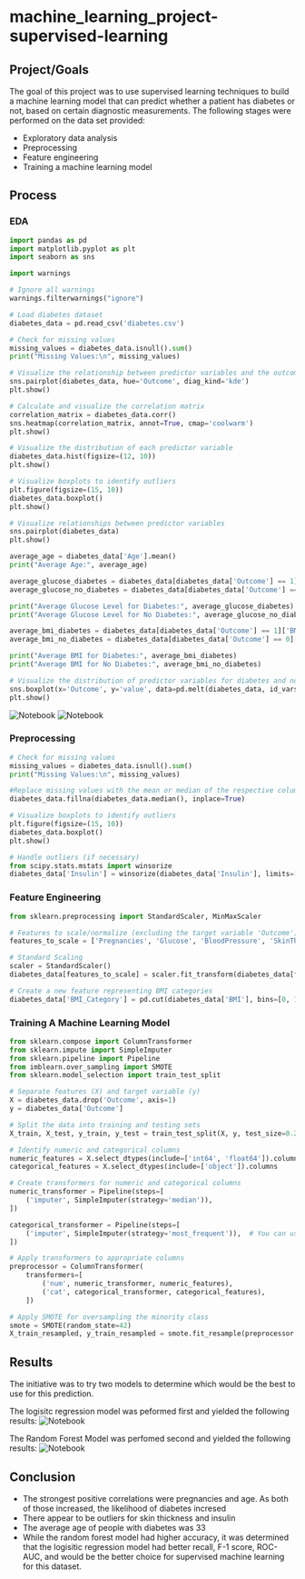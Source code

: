 # machine_learning_project-supervised-learning

## Project/Goals
The goal of this project was to use supervised learning techniques to build a machine learning model that can predict whether a patient has diabetes or not, based on certain diagnostic measurements. The following stages were performed on the data set provided:
- Exploratory data analysis
- Preprocessing
- Feature engineering
- Training a machine learning model


## Process
### EDA

``` python
import pandas as pd
import matplotlib.pyplot as plt
import seaborn as sns

import warnings

# Ignore all warnings
warnings.filterwarnings("ignore")

# Load diabetes dataset
diabetes_data = pd.read_csv('diabetes.csv')

# Check for missing values
missing_values = diabetes_data.isnull().sum()
print("Missing Values:\n", missing_values)

# Visualize the relationship between predictor variables and the outcome variable
sns.pairplot(diabetes_data, hue='Outcome', diag_kind='kde')
plt.show()

# Calculate and visualize the correlation matrix
correlation_matrix = diabetes_data.corr()
sns.heatmap(correlation_matrix, annot=True, cmap='coolwarm')
plt.show()

# Visualize the distribution of each predictor variable
diabetes_data.hist(figsize=(12, 10))
plt.show()

# Visualize boxplots to identify outliers
plt.figure(figsize=(15, 10))
diabetes_data.boxplot()
plt.show()

# Visualize relationships between predictor variables
sns.pairplot(diabetes_data)
plt.show()

average_age = diabetes_data['Age'].mean()
print("Average Age:", average_age)

average_glucose_diabetes = diabetes_data[diabetes_data['Outcome'] == 1]['Glucose'].mean()
average_glucose_no_diabetes = diabetes_data[diabetes_data['Outcome'] == 0]['Glucose'].mean()

print("Average Glucose Level for Diabetes:", average_glucose_diabetes)
print("Average Glucose Level for No Diabetes:", average_glucose_no_diabetes)

average_bmi_diabetes = diabetes_data[diabetes_data['Outcome'] == 1]['BMI'].mean()
average_bmi_no_diabetes = diabetes_data[diabetes_data['Outcome'] == 0]['BMI'].mean()

print("Average BMI for Diabetes:", average_bmi_diabetes)
print("Average BMI for No Diabetes:", average_bmi_no_diabetes)

# Visualize the distribution of predictor variables for diabetes and no diabetes
sns.boxplot(x='Outcome', y='value', data=pd.melt(diabetes_data, id_vars=['Outcome']))
plt.show()
```
<img src="images/Correlation Matrix.png" alt="Notebook">

<img src="images/Boxplot for Outliers.png" alt="Notebook">

### Preprocessing

``` python
# Check for missing values
missing_values = diabetes_data.isnull().sum()
print("Missing Values:\n", missing_values)

#Replace missing values with the mean or median of the respective columns:
diabetes_data.fillna(diabetes_data.median(), inplace=True)

# Visualize boxplots to identify outliers
plt.figure(figsize=(15, 10))
diabetes_data.boxplot()
plt.show()

# Handle outliers (if necessary)
from scipy.stats.mstats import winsorize
diabetes_data['Insulin'] = winsorize(diabetes_data['Insulin'], limits=[0.05, 0.05])
```


### Feature Engineering

``` python
from sklearn.preprocessing import StandardScaler, MinMaxScaler

# Features to scale/normalize (excluding the target variable 'Outcome')
features_to_scale = ['Pregnancies', 'Glucose', 'BloodPressure', 'SkinThickness', 'Insulin', 'BMI', 'DiabetesPedigreeFunction', 'Age']

# Standard Scaling
scaler = StandardScaler()
diabetes_data[features_to_scale] = scaler.fit_transform(diabetes_data[features_to_scale])

# Create a new feature representing BMI categories
diabetes_data['BMI_Category'] = pd.cut(diabetes_data['BMI'], bins=[0, 18.5, 24.9, 29.9, 100], labels=['Underweight', 'Normal', 'Overweight', 'Obese'])
```

### Training A Machine Learning Model
``` python
from sklearn.compose import ColumnTransformer
from sklearn.impute import SimpleImputer
from sklearn.pipeline import Pipeline
from imblearn.over_sampling import SMOTE
from sklearn.model_selection import train_test_split

# Separate features (X) and target variable (y)
X = diabetes_data.drop('Outcome', axis=1)
y = diabetes_data['Outcome']

# Split the data into training and testing sets
X_train, X_test, y_train, y_test = train_test_split(X, y, test_size=0.2, random_state=42)

# Identify numeric and categorical columns
numeric_features = X.select_dtypes(include=['int64', 'float64']).columns
categorical_features = X.select_dtypes(include=['object']).columns

# Create transformers for numeric and categorical columns
numeric_transformer = Pipeline(steps=[
    ('imputer', SimpleImputer(strategy='median')),
])

categorical_transformer = Pipeline(steps=[
    ('imputer', SimpleImputer(strategy='most_frequent')),  # You can use other strategies for categorical data
])

# Apply transformers to appropriate columns
preprocessor = ColumnTransformer(
    transformers=[
        ('num', numeric_transformer, numeric_features),
        ('cat', categorical_transformer, categorical_features),
    ])

# Apply SMOTE for oversampling the minority class
smote = SMOTE(random_state=42)
X_train_resampled, y_train_resampled = smote.fit_resample(preprocessor.fit_transform(X_train), y_train)
```

## Results

The initiative was to try two models to determine which would be the best to use for this prediction. 

The logisitc regression model was peformed first and yielded the following results:
<img src="images/Logistic Regression.png" alt="Notebook">

The Random Forest Model was perfomed second and yielded the following results:
<img src="images/Random Forest Model.png" alt="Notebook">


## Conclusion
- The strongest positive correlations were pregnancies and age. As both of those increased, the likelihood of diabetes incresed
- There appear to be outliers for skin thickness and insulin
- The average age of people with diabetes was 33
- While the random forest model had higher accuracy, it was determined that the logisitic regression model had better recall, F-1 score, ROC-AUC, and would be the better choice for supervised machine learning for this dataset.










